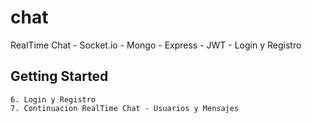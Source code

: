 # chat

RealTime Chat - Socket.io - Mongo - Express - JWT - Login y Registro

## Getting Started

    6. Login y Registro
    7. Continuacion RealTime Chat - Usuarios y Mensajes
